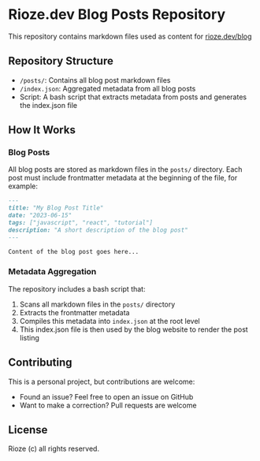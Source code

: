# Rioze.dev Blog Posts Repository

This repository contains markdown files used as content for [rioze.dev/blog](https://rioze.dev/blog)

## Repository Structure

- `/posts/`: Contains all blog post markdown files
- `/index.json`: Aggregated metadata from all blog posts
- Script: A bash script that extracts metadata from posts and generates the index.json file

## How It Works

### Blog Posts

All blog posts are stored as markdown files in the `posts/` directory. Each post must include frontmatter metadata at the beginning of the file, for example:

```markdown
---
title: "My Blog Post Title"
date: "2023-06-15"
tags: ["javascript", "react", "tutorial"]
description: "A short description of the blog post"
---

Content of the blog post goes here...
```

### Metadata Aggregation

The repository includes a bash script that:

1. Scans all markdown files in the `posts/` directory
2. Extracts the frontmatter metadata
3. Compiles this metadata into `index.json` at the root level
4. This index.json file is then used by the blog website to render the post listing

## Contributing

This is a personal project, but contributions are welcome:

- Found an issue? Feel free to open an issue on GitHub
- Want to make a correction? Pull requests are welcome

## License

Rioze (c) all rights reserved.
